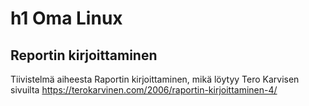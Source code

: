 # h1 Oma Linux 

## Reportin kirjoittaminen 

Tiivistelmä aiheesta Raportin kirjoittaminen, mikä löytyy Tero Karvisen sivuilta https://terokarvinen.com/2006/raportin-kirjoittaminen-4/
